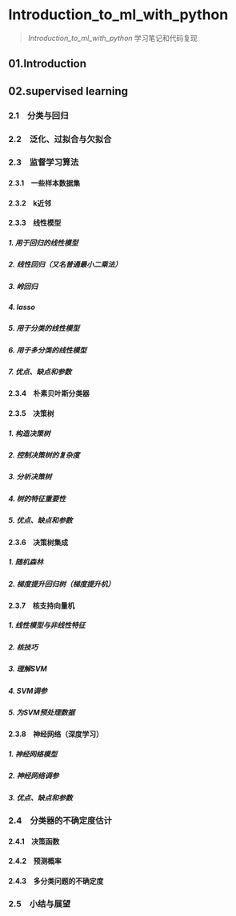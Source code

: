# Introduction_to_ml_with_python
> *Introduction_to_ml_with_python* 学习笔记和代码复现

## 01.Introduction

## 02.supervised learning

### 2.1　分类与回归
### 2.2　泛化、过拟合与欠拟合
### 2.3　监督学习算法
#### 2.3.1　一些样本数据集
#### 2.3.2　k近邻
#### 2.3.3　线性模型
##### 1. 用于回归的线性模型
##### 2. 线性回归（又名普通最小二乘法）
##### 3. 岭回归
##### 4. lasso
##### 5. 用于分类的线性模型
##### 6. 用于多分类的线性模型
##### 7. 优点、缺点和参数
#### 2.3.4　朴素贝叶斯分类器
#### 2.3.5　决策树
##### 1. 构造决策树
##### 2. 控制决策树的复杂度
##### 3. 分析决策树
##### 4. 树的特征重要性
##### 5. 优点、缺点和参数
#### 2.3.6　决策树集成
##### 1. 随机森林
##### 2. 梯度提升回归树（梯度提升机）
#### 2.3.7　核支持向量机
##### 1. 线性模型与非线性特征
##### 2. 核技巧
##### 3. 理解SVM
##### 4. SVM调参
##### 5. 为SVM预处理数据
#### 2.3.8　神经网络（深度学习）
##### 1. 神经网络模型
##### 2. 神经网络调参
##### 3. 优点、缺点和参数
### 2.4　分类器的不确定度估计
#### 2.4.1　决策函数
#### 2.4.2　预测概率
#### 2.4.3　多分类问题的不确定度
### 2.5　小结与展望